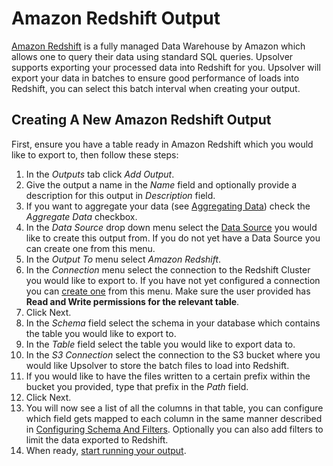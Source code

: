 # Amazon Redshift Output

[Amazon Redshift](https://aws.amazon.com/redshift/) is a fully managed Data Warehouse by Amazon which allows one to query their data using standard SQL queries. Upsolver supports exporting your processed data into Redshift for you. Upsolver will export your data in batches to ensure good performance of loads into Redshift, you can select this batch interval when creating your output.

## Creating A New Amazon Redshift Output

First, ensure you have a table ready in Amazon Redshift which you would like to export to, then follow these steps:

1. In the _Outputs_ tab click _Add Output_.
2. Give the output a name in the _Name_ field and optionally provide a description for this output in _Description_ field.
3. If you want to aggregate your data (see [Aggregating Data](/Outputs/aggregating-data.md)) check the _Aggregate Data_ checkbox.
4. In the _Data Source_ drop down menu select the [Data Source](/DataSources/README.md) you would like to create this output from. If you do not yet have a Data Source you can create one from this menu.
5. In the _Output To_ menu select _Amazon Redshift_.
6. In the _Connection_ menu select the connection to the Redshift Cluster you would like to export to. If you have not yet configured a connection you can [create one](/assets/redshift-connection-creation.png) from this menu. Make sure the user provided has **Read and Write permissions for the relevant table**.
7. Click Next.
8. In the _Schema_ field select the schema in your database which contains the table you would like to export to.
9. In the _Table_ field select the table you would like to export data to.
10. In the _S3 Connection_ select the connection to the S3 bucket where you would like Upsolver to store the batch files to load into Redshift.
11. If you would like to have the files written to a certain prefix within the bucket you provided, type that prefix in the _Path_ field.
12. Click Next.
13. You will now see a list of all the columns in that table, you can configure which field gets mapped to each column in the same manner described in [Configuring Schema And Filters](/Outputs/configuring-schema-and-filters.md). Optionally you can also add filters to limit the data exported to Redshift.
14. When ready, [start running your output](/Outputs/running-and-stopping-outputs.md).